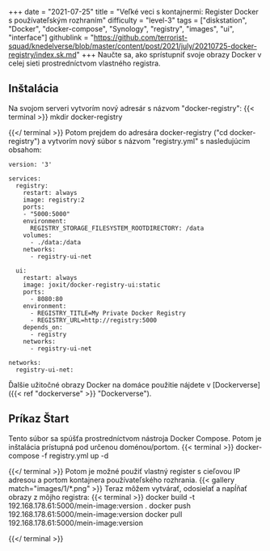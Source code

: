 +++
date = "2021-07-25"
title = "Veľké veci s kontajnermi: Register Docker s používateľským rozhraním"
difficulty = "level-3"
tags = ["diskstation", "Docker", "docker-compose", "Synology", "registry", "images", "ui", "interface"]
githublink = "https://github.com/terrorist-squad/knedelverse/blob/master/content/post/2021/july/20210725-docker-registry/index.sk.md"
+++
Naučte sa, ako sprístupniť svoje obrazy Docker v celej sieti prostredníctvom vlastného registra.
## Inštalácia
Na svojom serveri vytvorím nový adresár s názvom "docker-registry":
{{< terminal >}}
mkdir docker-registry

{{</ terminal >}}
Potom prejdem do adresára docker-registry ("cd docker-registry") a vytvorím nový súbor s názvom "registry.yml" s nasledujúcim obsahom:
```
version: '3'

services:
  registry:
    restart: always
    image: registry:2
    ports:
    - "5000:5000"
    environment:
      REGISTRY_STORAGE_FILESYSTEM_ROOTDIRECTORY: /data
    volumes:
      - ./data:/data
    networks:
      - registry-ui-net

  ui:
    restart: always
    image: joxit/docker-registry-ui:static
    ports:
      - 8080:80
    environment:
      - REGISTRY_TITLE=My Private Docker Registry
      - REGISTRY_URL=http://registry:5000
    depends_on:
      - registry
    networks:
      - registry-ui-net

networks:
  registry-ui-net:

```
Ďalšie užitočné obrazy Docker na domáce použitie nájdete v [Dockerverse]({{< ref "dockerverse" >}} "Dockerverse").
## Príkaz Štart
Tento súbor sa spúšťa prostredníctvom nástroja Docker Compose. Potom je inštalácia prístupná pod určenou doménou/portom.
{{< terminal >}}
docker-compose -f registry.yml up -d

{{</ terminal >}}
Potom je možné použiť vlastný register s cieľovou IP adresou a portom kontajnera používateľského rozhrania.
{{< gallery match="images/1/*.png" >}}
Teraz môžem vytvárať, odosielať a napĺňať obrazy z môjho registra:
{{< terminal >}}
docker build -t 192.168.178.61:5000/mein-image:version .
docker push 192.168.178.61:5000/mein-image:version
docker pull 192.168.178.61:5000/mein-image:version

{{</ terminal >}}
